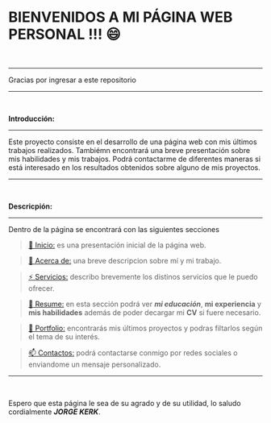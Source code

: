 # BIENVENIDOS A MI PÁGINA WEB PERSONAL !!! 😄

<br>

------------

Gracias por ingresar a este repositorio


----------
<br>

**Introducción:**
<hr>
Este proyecto consiste en el desarrollo de una página web con mis últimos trabajos realizados. Tambiémn encontrará una breve presentación sobre mis habilidades y mis trabajos. Podrá contactarme de diferentes maneras si está interesado en los resultados obtenidos sobre alguno de mis proyectos.
<hr>

<br>

**Descricpión:**
<hr>
Dentro de la página se encontrará con las siguientes secciones

<br>

> [🔭 Inicio:](https://jorgekerk.github.io/TP1-Web-personal-UTN/#secIdMain "Inicio:") es una presentación inicial de la página web.

> [🤔 Acerca de:](https://jorgekerk.github.io/TP1-Web-personal-UTN/#secIdKnowMe "Acerca de") una breve descripcion sobre mí y mi trabajo.

> [⚡ Servicios:](https://jorgekerk.github.io/TP1-Web-personal-UTN/#secIdWhatIDo "Servicios:") describo brevemente los distinos servicios que le puedo ofrecer.

>[💬 Resume:](https://jorgekerk.github.io/TP1-Web-personal-UTN/#secIdResume "Resume") en esta sección podrá ver ***mi educación***, **mi experiencia** y **mis habilidades** además de poder decargar mi **CV** si fuere necesario.

>[🌱 Portfolio:](https://jorgekerk.github.io/TP1-Web-personal-UTN/#secIdJobs "Portfolio") encontrarás mis últimos proyectos y podras filtarlos según el tema de su interés.

>[📫 Contactos:](https://jorgekerk.github.io/TP1-Web-personal-UTN/#footerId "Contacto") podrá contactarse conmigo por redes sociales o enviandome un mensaje personalizado.
<hr>
<br>

Espero que esta página le sea de su agrado y de su utilidad, lo saludo cordialmente ***JORGE KERK***.
